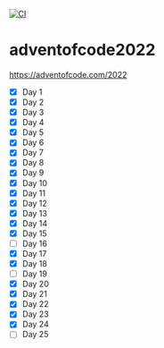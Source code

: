 [![CI](https://github.com/maxisacson/adventofcode2022/actions/workflows/ci.yaml/badge.svg)](https://github.com/maxisacson/adventofcode2022/actions/workflows/ci.yaml)
# adventofcode2022

https://adventofcode.com/2022

- [x] Day 1
- [x] Day 2
- [x] Day 3
- [x] Day 4
- [x] Day 5
- [x] Day 6
- [x] Day 7
- [x] Day 8
- [x] Day 9
- [x] Day 10
- [x] Day 11
- [x] Day 12
- [x] Day 13
- [x] Day 14
- [x] Day 15
- [ ] Day 16
- [x] Day 17
- [x] Day 18
- [ ] Day 19
- [x] Day 20
- [x] Day 21
- [x] Day 22
- [x] Day 23
- [x] Day 24
- [ ] Day 25
